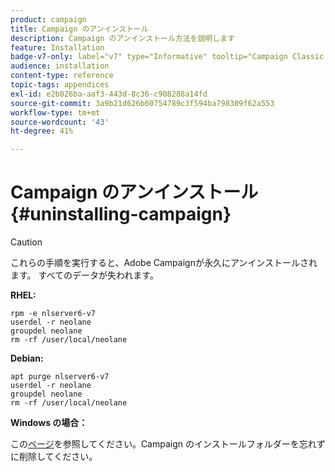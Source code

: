 ```yaml
---
product: campaign
title: Campaign のアンインストール
description: Campaign のアンインストール方法を説明します
feature: Installation
badge-v7-only: label="v7" type="Informative" tooltip="Campaign Classic v7 にのみ適用されます"
audience: installation
content-type: reference
topic-tags: appendices
exl-id: e2b026ba-aaf3-443d-8c36-c908288a14fd
source-git-commit: 3a9b21d626b60754789c3f594ba798309f62a553
workflow-type: tm+mt
source-wordcount: '43'
ht-degree: 41%

---
```


# Campaign のアンインストール{#uninstalling-campaign}



>[!CAUTION]
>
>これらの手順を実行すると、Adobe Campaignが永久にアンインストールされます。 すべてのデータが失われます。

**RHEL:**

```
rpm -e nlserver6-v7
userdel -r neolane
groupdel neolane
rm -rf /user/local/neolane
```

**Debian:**

```
apt purge nlserver6-v7
userdel -r neolane
groupdel neolane
rm -rf /user/local/neolane
```

**Windows の場合：**

この[ページ](../../migration/using/migrating-in-windows-for-adobe-campaign-7.md#deleting-and-cleansing-adobe-campaign-previous-version)を参照してください。Campaign のインストールフォルダーを忘れずに削除してください。
